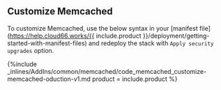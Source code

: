 


## Customize Memcached
To customize Memcached, use the below syntax in your [manifest file](https://help.cloud66.works/{{ include.product }}/deployment/getting-started-with-manifest-files) and redeploy the stack with `Apply security upgrades` option.


{%include _inlines/AddIns/common/memcached/code_memcached_customize-memcached-oduction-v1.md  product = include.product %}
